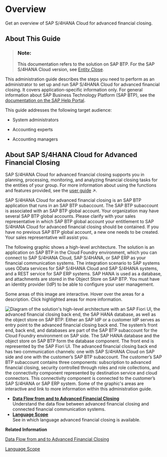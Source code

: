 <!-- loio6e1af2743721420782fcb82472c9ce86 -->

# Overview

Get an overview of SAP S/4HANA Cloud for advanced financial closing.



<a name="loio6e1af2743721420782fcb82472c9ce86__section_ur1_hlm_scb"/>

## About This Guide

> ### Note:  
> This documentation refers to the solution on SAP BTP. For the SAP S/4HANA Cloud version, see [Entity Close](https://help.sap.com/docs/SAP_S4HANA_CLOUD/f28f75c165cc4626ba0359dc47edc4de/5e4381c85a544720920b78d20d656a4c.html?locale=en-US).

This administration guide describes the steps you need to perform as an administrator to set up and run SAP S/4HANA Cloud for advanced financial closing. It covers application-specific information only. For general information about SAP Business Technology Platform \(SAP BTP\), see the [documentation on the SAP Help Portal](https://help.sap.com/docs/BTP?locale=en-US).

This guide addresses the following target audience:

-   System administrators

-   Accounting experts

-   Accounting managers




<a name="loio6e1af2743721420782fcb82472c9ce86__section_ow4_5lm_scb"/>

## About SAP S/4HANA Cloud for Advanced Financial Closing

SAP S/4HANA Cloud for advanced financial closing supports you in planning, processing, monitoring, and analyzing financial closing tasks for the entities of your group. For more information about using the functions and features provided, see the [user guide](https://help.sap.com/viewer/b3f5b9cf1ab7498fad5b6f297013d65a/SHIP/en-US/239ab375e0334c149082cc6851644e8b.html "Provides details about the changes made in each version of this document.") :arrow_upper_right:.

SAP S/4HANA Cloud for advanced financial closing is an SAP BTP application that runs in an SAP BTP subaccount. The SAP BTP subaccount is associated with an SAP BTP global account. Your organization may have several SAP BTP global accounts. Please clarify with your sales representative in which SAP BTP global account your entitlement to SAP S/4HANA Cloud for advanced financial closing should be contained. If you have no previous SAP BTP global account, a new one needs to be created. Your sales representative will assist you.

The following graphic shows a high-level architecture. The solution is an application on SAP BTP in the Cloud Foundry environment, which you can connect to SAP S/4HANA Cloud, SAP S/4HANA, or SAP ERP as your financial communication systems. The integration scenario to SAP systems uses OData services for SAP S/4HANA Cloud and SAP S/4HANA systems, and a REST service for SAP ERP systems. SAP HANA is used as a database, and attachments are stored in the Object Store on SAP BTP. You must have an identity provider \(IdP\) to be able to configure your user management.

Some areas of this image are interactive. Hover over the areas for a description. Click highlighted areas for more information.

![Diagram of the solution's high-level architecture with an SAP Fiori UI,
							the advanced financial
                                                closing
							back end, the SAP HANA
							database, as well as the object store on SAP BTP: Either
							an SAP IdP or a customer IdP serves as entry point to the advanced
							financial closing back end. The system’s front end, back end, and
							databases are part of the SAP BTP
							subaccount for the Cloud Foundry environment on SAP side. The SAP HANA
							database and the object store on SAP BTP form
							the database component. The front end is represented by the SAP Fiori
							UI. The advanced financial
                                                closing back
							end has two communication channels: one with SAP S/4HANA Cloud on SAP
							side and one with the customer’s SAP BTP
							subaccount. The customer’s SAP BTP
							subaccount contains three components: subscription to advanced financial
                                                closing,
							security controlled through roles and role collections, and the
							connectivity component represented by destination service and cloud
							connectors. This connectivity component is connected to the customer’s
								SAP S/4HANA or SAP ERP system.
							Some of the graphic's areas are interactive and link to more information
							within this administration guide.](images/AFC_High-Level_Architecture_Diagram_726b4eb.png)

-   **[Data Flow from and to Advanced Financial Closing](data-flow-from-and-to-advanced-financial-closing-56103b0.md "Understand the data flow between advanced financial
                                                closing and connected financial communication
		systems.")**  
Understand the data flow between advanced financial closing and connected financial communication systems.
-   **[Language Scope](language-scope-4f635b9.md "See in which language advanced financial
                                                closing is available.")**  
See in which language advanced financial closing is available.

**Related Information**  


[Data Flow from and to Advanced Financial Closing](data-flow-from-and-to-advanced-financial-closing-56103b0.md "Understand the data flow between advanced financial closing and connected financial communication systems.")

[Language Scope](language-scope-4f635b9.md "See in which language advanced financial closing is available.")

